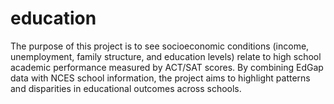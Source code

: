 # education
The purpose of this project is to see socioeconomic conditions (income, unemployment, family structure, and education levels) relate to high school academic performance measured by ACT/SAT scores. By combining EdGap data with NCES school information, the project aims to highlight patterns and disparities in educational outcomes across schools.
